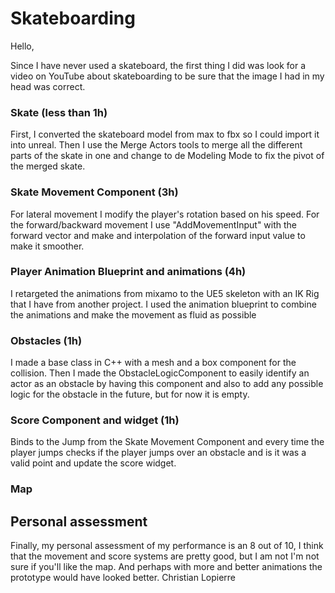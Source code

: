 # Skateboarding

Hello,

Since I have never used a skateboard, the first thing I did was look for a video on YouTube about skateboarding to be sure that the image I had in my head was correct. 

### Skate (less than 1h)
First, I converted the skateboard model from max to fbx so I could import it into unreal. Then I use the Merge Actors tools to merge all the different parts of the skate in one and change to de Modeling Mode to fix the pivot of the merged skate.

### Skate Movement Component (3h)
For lateral movement I modify the player's rotation based on his speed. For the forward/backward movement I use "AddMovementInput" with the forward vector and make and interpolation of the forward input value to make it smoother.

### Player Animation Blueprint and animations (4h)
I retargeted the animations from mixamo to the UE5 skeleton with an IK Rig that I have from another project. I used the animation blueprint to combine the animations and make the movement as fluid as possible

### Obstacles (1h)
I made a base class in C++ with a mesh and a box component for the collision. Then I made the ObstacleLogicComponent to easily identify an actor as an obstacle by having this component and also to add any possible logic for the obstacle in the future, but for now it is empty.

### Score Component and widget (1h)
Binds to the Jump from the Skate Movement Component and every time the player jumps checks if the player jumps over an obstacle and is it was a valid point and update the score widget.

### Map

## Personal assessment
Finally, my personal assessment of my performance is an 8 out of 10, I think that the movement and score systems are pretty good, but I am not I'm not sure if you'll like the map. And perhaps with more and better animations the prototype would have looked better.
Christian Lopierre

